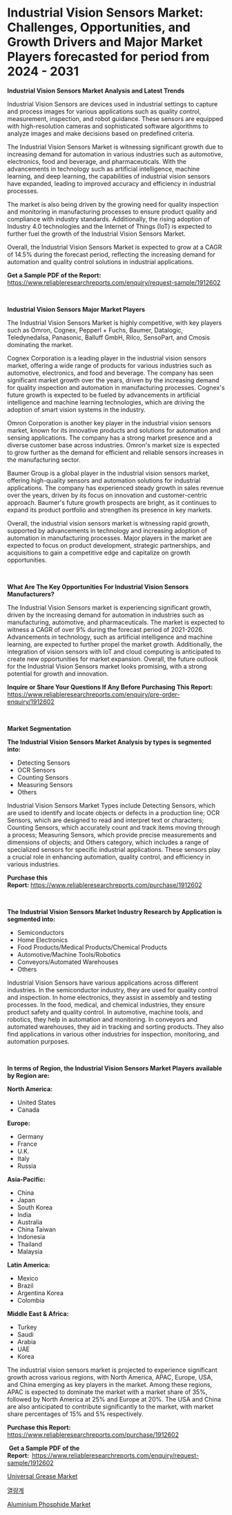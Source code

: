 <p><h1>Industrial Vision Sensors Market: Challenges, Opportunities, and Growth Drivers and Major Market Players forecasted for period from 2024 - 2031</h1></p><p><strong>Industrial Vision Sensors Market Analysis and Latest Trends</strong></p>
<p><p>Industrial Vision Sensors are devices used in industrial settings to capture and process images for various applications such as quality control, measurement, inspection, and robot guidance. These sensors are equipped with high-resolution cameras and sophisticated software algorithms to analyze images and make decisions based on predefined criteria.</p><p>The Industrial Vision Sensors Market is witnessing significant growth due to increasing demand for automation in various industries such as automotive, electronics, food and beverage, and pharmaceuticals. With the advancements in technology such as artificial intelligence, machine learning, and deep learning, the capabilities of industrial vision sensors have expanded, leading to improved accuracy and efficiency in industrial processes.</p><p>The market is also being driven by the growing need for quality inspection and monitoring in manufacturing processes to ensure product quality and compliance with industry standards. Additionally, the rising adoption of Industry 4.0 technologies and the Internet of Things (IoT) is expected to further fuel the growth of the Industrial Vision Sensors Market.</p><p>Overall, the Industrial Vision Sensors Market is expected to grow at a CAGR of 14.5% during the forecast period, reflecting the increasing demand for automation and quality control solutions in industrial applications.</p></p>
<p><strong>Get a Sample PDF of the Report:&nbsp;</strong> <a href="https://www.reliableresearchreports.com/enquiry/request-sample/1912602">https://www.reliableresearchreports.com/enquiry/request-sample/1912602</a></p>
<p>&nbsp;</p>
<p><strong>Industrial Vision Sensors Major Market Players</strong></p>
<p><p>The Industrial Vision Sensors Market is highly competitive, with key players such as Omron, Cognex, Pepperl + Fuchs, Baumer, Datalogic, Teledynedalsa, Panasonic, Balluff GmbH, Rilco, SensoPart, and Cmosis dominating the market. </p><p>Cognex Corporation is a leading player in the industrial vision sensors market, offering a wide range of products for various industries such as automotive, electronics, and food and beverage. The company has seen significant market growth over the years, driven by the increasing demand for quality inspection and automation in manufacturing processes. Cognex's future growth is expected to be fueled by advancements in artificial intelligence and machine learning technologies, which are driving the adoption of smart vision systems in the industry.</p><p>Omron Corporation is another key player in the industrial vision sensors market, known for its innovative products and solutions for automation and sensing applications. The company has a strong market presence and a diverse customer base across industries. Omron's market size is expected to grow further as the demand for efficient and reliable sensors increases in the manufacturing sector.</p><p>Baumer Group is a global player in the industrial vision sensors market, offering high-quality sensors and automation solutions for industrial applications. The company has experienced steady growth in sales revenue over the years, driven by its focus on innovation and customer-centric approach. Baumer's future growth prospects are bright, as it continues to expand its product portfolio and strengthen its presence in key markets.</p><p>Overall, the industrial vision sensors market is witnessing rapid growth, supported by advancements in technology and increasing adoption of automation in manufacturing processes. Major players in the market are expected to focus on product development, strategic partnerships, and acquisitions to gain a competitive edge and capitalize on growth opportunities.</p></p>
<p>&nbsp;</p>
<p><strong>What Are The Key Opportunities For Industrial Vision Sensors Manufacturers?</strong></p>
<p><p>The Industrial Vision Sensors market is experiencing significant growth, driven by the increasing demand for automation in industries such as manufacturing, automotive, and pharmaceuticals. The market is expected to witness a CAGR of over 9% during the forecast period of 2021-2026. Advancements in technology, such as artificial intelligence and machine learning, are expected to further propel the market growth. Additionally, the integration of vision sensors with IoT and cloud computing is anticipated to create new opportunities for market expansion. Overall, the future outlook for the Industrial Vision Sensors market looks promising, with a strong potential for growth and innovation.</p></p>
<p><strong>Inquire or Share Your Questions If Any Before Purchasing This Report:</strong> <a href="https://www.reliableresearchreports.com/enquiry/pre-order-enquiry/1912602">https://www.reliableresearchreports.com/enquiry/pre-order-enquiry/1912602</a></p>
<p>&nbsp;</p>
<p><strong>Market Segmentation</strong></p>
<p><strong>The Industrial Vision Sensors Market Analysis by types is segmented into:</strong></p>
<p><ul><li>Detecting Sensors</li><li>OCR Sensors</li><li>Counting Sensors</li><li>Measuring Sensors</li><li>Others</li></ul></p>
<p><p>Industrial Vision Sensors Market Types include Detecting Sensors, which are used to identify and locate objects or defects in a production line; OCR Sensors, which are designed to read and interpret text or characters; Counting Sensors, which accurately count and track items moving through a process; Measuring Sensors, which provide precise measurements and dimensions of objects; and Others category, which includes a range of specialized sensors for specific industrial applications. These sensors play a crucial role in enhancing automation, quality control, and efficiency in various industries.</p></p>
<p><strong>Purchase this Report:&nbsp;</strong><a href="https://www.reliableresearchreports.com/purchase/1912602">https://www.reliableresearchreports.com/purchase/1912602</a></p>
<p>&nbsp;</p>
<p><strong>The Industrial Vision Sensors Market Industry Research by Application is segmented into:</strong></p>
<p><ul><li>Semiconductors</li><li>Home Electronics</li><li>Food Products/Medical Products/Chemical Products</li><li>Automotive/Machine Tools/Robotics</li><li>Conveyors/Automated Warehouses</li><li>Others</li></ul></p>
<p><p>Industrial Vision Sensors have various applications across different industries. In the semiconductor industry, they are used for quality control and inspection. In home electronics, they assist in assembly and testing processes. In the food, medical, and chemical industries, they ensure product safety and quality control. In automotive, machine tools, and robotics, they help in automation and monitoring. In conveyors and automated warehouses, they aid in tracking and sorting products. They also find applications in various other industries for inspection, monitoring, and automation purposes.</p></p>
<p>&nbsp;</p>
<p><strong>In terms of Region, the Industrial Vision Sensors Market Players available by Region are:</strong></p>
<p>
    <p> <strong> North America: </strong>
        <ul>
            <li>United States</li>
            <li>Canada</li>
        </ul>
        </p> 
    <p> <strong> Europe: </strong>
        <ul>
            <li>Germany</li>
            <li>France</li>
            <li>U.K.</li>
            <li>Italy</li>
            <li>Russia</li>
        </ul>
        </p> 
    <p> <strong> Asia-Pacific: </strong>
        <ul>
            <li>China</li>
            <li>Japan</li>
            <li>South Korea</li>
            <li>India</li>
            <li>Australia</li>
            <li>China Taiwan</li>
            <li>Indonesia</li>
            <li>Thailand</li>
            <li>Malaysia</li>
        </ul>
        </p> 
    <p> <strong> Latin America: </strong>
        <ul>
            <li>Mexico</li>
            <li>Brazil</li>
            <li>Argentina Korea</li>
            <li>Colombia</li>
        </ul>
        </p> 
    <p> <strong> Middle East & Africa: </strong>
        <ul>
            <li>Turkey</li>
            <li>Saudi</li>
            <li>Arabia</li>
            <li>UAE</li>
            <li>Korea</li>
        </ul>
    </p>
    </p>
<p><p>The industrial vision sensors market is projected to experience significant growth across various regions, with North America, APAC, Europe, USA, and China emerging as key players in the market. Among these regions, APAC is expected to dominate the market with a market share of 35%, followed by North America at 25% and Europe at 20%. The USA and China are also anticipated to contribute significantly to the market, with market share percentages of 15% and 5% respectively.</p></p>
<p><strong>Purchase this Report: </strong><a href="https://www.reliableresearchreports.com/purchase/1912602">https://www.reliableresearchreports.com/purchase/1912602</a></p>
<p>&nbsp;<strong>Get a Sample PDF of the Report:&nbsp;&nbsp;</strong><a href="https://www.reliableresearchreports.com/enquiry/request-sample/1912602">https://www.reliableresearchreports.com/enquiry/request-sample/1912602</a></p>
<p><strong></strong></p>
<p><p><a href="https://fuschia-pecorino-a6d.notion.site/Universal-Grease-Market-A-Comprehensive-Report-of-its-Market-Share-Growth-Trends-2024-2031-a65e9eff7b7b47c09c05d32624247793">Universal Grease Market</a></p><p><a href="https://medium.com/@bobbyreitenberg879562023/%EC%97%B4%EB%9F%89%EA%B3%84-%EC%8B%9C%EC%9E%A5-%EB%A9%94%ED%8A%B8%EB%A6%AD%EC%8A%A4%EC%9D%98-%ED%95%B4%EB%8F%85-%EC%8B%9C%EC%9E%A5-%EC%A0%90%EC%9C%A0%EC%9C%A8-%ED%8A%B8%EB%A0%8C%EB%93%9C-%EB%B0%8F-%EC%84%B1%EC%9E%A5-%ED%8C%A8%ED%84%B4-35ceb3571d5e">열량계</a></p><p><a href="https://changeable-paste-463.notion.site/Global-Aluminium-Phosphide-Market-Size-and-Market-Trends-Insights-and-Projections-from-2024-to-2031-323f4f2377ea488ba21cee595928a522">Aluminium Phosphide Market</a></p></p>